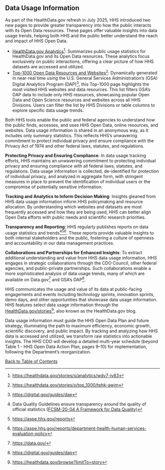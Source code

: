 ## Data Usage Information

As part of the HealthData.gov refresh in July 2025, HHS introduced two new pages to provide greater transparency into how the public interacts with its Open Data resources. These pages offer valuable insights into data usage trends, helping both HHS and the public better understand the reach and impact of HHS Open Data.  
- [HealthData.gov Analytics](https://healthdata.gov/stories/s/analytics/wdv7-jy83)[^55]: Summarizes public usage statistics for HealthData.gov and its Open Data resources. These analytics focus exclusively on public interactions, offering a clear picture of how HHS datasets are accessed and utilized.
- [Top-1000 Open Data Resources and Websites](https://healthdata.gov/stories/s/top_1000/tphk-awim)[^56]: Dynamically generated in near-real time using the U.S. General Services Administration’s (GSA) Digital Analytics Program (DAP)[^57], this Top-1000 page highlights the most visited HHS websites and data resources. This list filters GSA’s DAP data to include only HHS resources, showcasing popular Open Data and Open Science resources and websites across all HHS Divisions. Users can filter the list by HHS Divisions or table columns to explore specific data usage trends.

[^55]: <https://healthdata.gov/stories/s/analytics/wdv7-jy83>
[^56]: <https://healthdata.gov/stories/s/top_1000/tphk-awim>
[^57]: <https://digital.gov/guides/dap>

Both HHS tools enable the public and federal agencies to understand how the public finds, accesses, and uses HHS Open Data, online resources, and websites. Data usage information is shared in an anonymous way, as it includes only summary statistics. This reflects HHS’s unwavering commitment to protect individual privacy and ensure compliance with the Privacy Act of 1974 and other federal laws, statutes, and regulations.  

**Protecting Privacy and Ensuring Compliance**: In data usage tracking efforts, HHS maintains an unwavering commitment to protecting individual privacy and ensuring compliance with all federal laws, statutes, and regulations. Data usage information is collected, de-identified for protection of individual privacy, and analyzed in aggregate form, with stringent measures in place to prevent the identification of individual users or the compromise of potentially sensitive information.

**Tracking and Analytics to Inform Decision Making**: Insights gleaned from HHS data usage information inform HHS policymaking and resource allocation. By understanding which websites and datasets are most frequently accessed and how they are being used, HHS can better align Open Data efforts with public needs and scientific research priorities.

**Transparency and Reporting**: HHS regularly publishes reports on data usage statistics and trends[^58][^59][^60]. These reports provide valuable insights to both internal stakeholders and the public, fostering a culture of openness and accountability in our data management practices.

**Collaborations and Partnerships for Enhanced Insights**: To extract additional understanding and value from HHS data usage information, HHS engages in strategic collaborations through the CDO Council, other federal agencies, and public-private partnerships. Such collaborations enable a more sophisticated analysis of data usage trends, many of which are available on Data.gov[^61] and GSA’s DAP[^62].

[^58]: Data Quality Guidelines ensure transparency around the quality of official statistics ([FCSM-20-04 A Framework for Data Quality](https://gcc02.safelinks.protection.outlook.com/?url=https%3A%2F%2Fwww.fcsm.gov%2Fassets%2Ffiles%2Fdocs%2FFCSM.20.04_A_Framework_for_Data_Quality.pdf&data=05%7C02%7Cclaire.german%40hhs.gov%7Cdba1e8d1bf0a4e5fbfd608ddb8c1977a%7Cd58addea50534a808499ba4d944910df%7C0%7C0%7C638869863799804955%7CUnknown%7CTWFpbGZsb3d8eyJFbXB0eU1hcGkiOnRydWUsIlYiOiIwLjAuMDAwMCIsIlAiOiJXaW4zMiIsIkFOIjoiTWFpbCIsIldUIjoyfQ%3D%3D%7C0%7C%7C%7C&sdata=soqmT4Yq%2BzO6CwKh%2BDGGUhoDuDyLg5xtnP29FC2Da%2Fw%3D&reserved=0))
[^59]: <https://aspe.hhs.gov/reports>
[^60]: <https://aspe.hhs.gov/reports/department-health-human-services-evaluation-policy>
[^61]: <https://data.gov/>
[^62]: <https://digital.gov/guides/dap>

HHS communicates the usage and value of its data at public-facing engagements and events including technology sprints, innovation sprints, demo days, and other opportunities that showcase data usage information. HHS features select data usage information through the [HealthData.gov/stories](https://healthdata.gov/browse?limitTo=story)[^63], also known as the HealthData.gov blog.  

[^63]: <https://healthdata.gov/browse?limitTo=story>

Data usage information must guide the HHS Open Data Plan and future strategy, illuminating the path to maximum efficiency, economic growth, scientific discovery, and public impact. By tracking and analyzing how HHS data is accessed and utilized, we transform raw statistics into actionable insights. The HHS CDO will develop a detailed multi-year schedule (beyond Table 1 - HHS Open Data Action Plan, pages 9–10) for implementation, following the Department’s reorganization.

[Back to Table of Contents](#table-of-contents)
